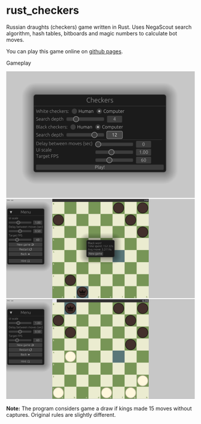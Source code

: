 # rust_checkers
Russian draughts (checkers) game written in Rust.
Uses NegaScout search algorithm, hash tables, bitboards and magic numbers to calculate bot moves.


You can play this game online on [github pages](https://divandrey.github.io/checkers/).


Gameplay

![plot](main_menu.png)
![plot](game2.png)
![plot](game.png)

**Note:** The program considers game a draw if kings made 15 moves without captures.
Original rules are slightly different.
